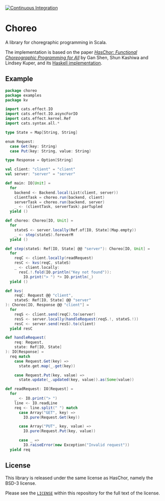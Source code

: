 [![Continuous Integration][ci-badge]][ci-link]

# Choreo

A library for choregraphic programming in Scala.

The implementation is based on the paper [_HasChor: Functional Choreographic Programming for All_][haschor-paper] by Gan Shen, Shun Kashiwa and Lindsey Kuper, 
and its [Haskell implementation][haschor-github].

## Example

```scala
package choreo
package examples
package kv

import cats.effect.IO
import cats.effect.IO.asyncForIO
import cats.effect.kernel.Ref
import cats.syntax.all.*

type State = Map[String, String]

enum Request:
  case Get(key: String)
  case Put(key: String, value: String)

type Response = Option[String]

val client: "client" = "client"
val server: "server" = "server"

def main: IO[Unit] =
  for
    backend <- Backend.local(List(client, server))
    clientTask = choreo.run(backend, client)
    serverTask = choreo.run(backend, server)
    _ <- (clientTask, serverTask).parTupled
  yield ()

def choreo: Choreo[IO, Unit] =
  for
    stateS <- server.locally(Ref.of[IO, State](Map.empty))
    _ <- step(stateS).foreverM
  yield ()

def step(stateS: Ref[IO, State] @@ "server"): Choreo[IO, Unit] =
  for
    reqC <- client.locally(readRequest)
    resC <- kvs(reqC, stateS)
    _ <- client.locally:
      resC.!.fold(IO.println("Key not found")):
        IO.print("> ") *> IO.println(_)
  yield ()

def kvs(
    reqC: Request @@ "client",
    stateS: Ref[IO, State] @@ "server"
): Choreo[IO, Response @@ "client"] =
  for
    reqS <- client.send(reqC).to(server)
    resS <- server.locally(handleRequest(reqS.!, stateS.!))
    resC <- server.send(resS).to(client)
  yield resC

def handleRequest(
    req: Request,
    state: Ref[IO, State]
): IO[Response] =
  req match
    case Request.Get(key) =>
      state.get.map(_.get(key))

    case Request.Put(key, value) =>
      state.update(_.updated(key, value)).as(Some(value))

def readRequest: IO[Request] =
  for
    _ <- IO.print("> ")
    line <- IO.readLine
    req <- line.split(" ") match
      case Array("GET", key) =>
        IO.pure(Request.Get(key))

      case Array("PUT", key, value) =>
        IO.pure(Request.Put(key, value))

      case _ =>
        IO.raiseError(new Exception("Invalid request"))
  yield req
```

## License

This library is released under the same license as HasChor, namely the BSD-3 license.

Please see the [`LICENSE`](./LICENSE) within this repository for the full text of the license.

[ci-badge]: https://github.com/romac/choreo/actions/workflows/ci.yml/badge.svg
[ci-link]: https://github.com/romac/choreo/actions/workflows/ci.yml
[haschor-paper]: https://dl.acm.org/doi/10.1145/3607849
[haschor-github]: https://github.com/gshen42/HasChor
